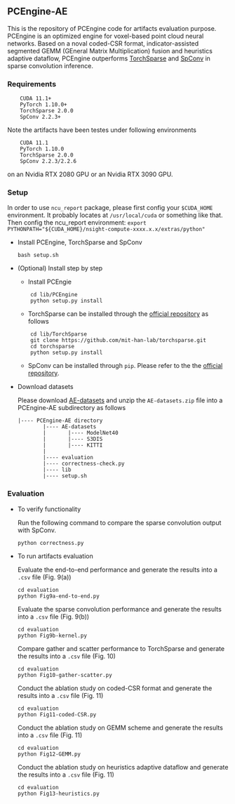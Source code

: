 ## **PCEngine-AE**
This is the repository of PCEngine code for artifacts evaluation purpose. PCEngine is an optimized engine for voxel-based point cloud neural networks. Based on a noval coded-CSR format, indicator-assisted segmented GEMM (GEneral Matrix Multiplication) fusion and heuristics adaptive dataflow, PCEngine outperforms [TorchSparse](https://github.com/mit-han-lab/torchsparse) and [SpConv](https://github.com/traveller59/spconv) in sparse convolution inference.

### **Requirements**
``` 
    CUDA 11.1+
    PyTorch 1.10.0+
    TorchSparse 2.0.0
    SpConv 2.2.3+
```
Note the artifacts have been testes under following environments
``` 
    CUDA 11.1
    PyTorch 1.10.0
    TorchSparse 2.0.0
    SpConv 2.2.3/2.2.6
```
on an Nvidia RTX 2080 GPU or an Nvidia RTX 3090 GPU.

### **Setup**
In order to use ```ncu_report``` package, please first config your ```$CUDA_HOME``` environment. It probably locates at ```/usr/local/cuda``` or something like that.
Then config the ncu_report environment:
```export PYTHONPATH="${CUDA_HOME}/nsight-compute-xxxx.x.x/extras/python"```

- Install PCEngine, TorchSparse and SpConv
    ```
    bash setup.sh
    ```
- (Optional) Install step by step
    - Install PCEngie
    ```
        cd lib/PCEngine
        python setup.py install
    ```
    - TorchSparse can be installed through the [official repository](https://github.com/mit-han-lab/torchsparse) as follows
    ```
        cd lib/TorchSparse
        git clone https://github.com/mit-han-lab/torchsparse.git
        cd torchsparse
        python setup.py install
    ```
    - SpConv can be installed through `pip`. Please refer to the the [official repository](https://github.com/traveller59/spconv).
- Download datasets

    Please download [AE-datasets](https://drive.google.com/file/d/1137pnf`O2l-EP2ZTGBGfPvGrwBl-LX331/view?usp=share_link) and unzip the `AE-datasets.zip` file into a PCEngine-AE subdirectory as follows
    ```
    |---- PCEngine-AE directory
            |---- AE-datasets
            |       |---- ModelNet40
            |       |---- S3DIS
            |       |---- KITTI
            |
            |---- evaluation
            |---- correctness-check.py
            |---- lib
            |---- setup.sh
    ```

### **Evaluation**
- To verify functionality
  
  Run the following command to compare the sparse convolution output with SpConv.
  ```
  python correctness.py
  ```
- To run artifacts evaluation
  
  Evaluate the end-to-end performance and generate the results into a `.csv` file (Fig. 9(a))
  ```
  cd evaluation
  python Fig9a-end-to-end.py
  ```
  Evaluate the sparse convolution performance and generate the results into a `.csv` file (Fig. 9(b))
  ```
  cd evaluation
  python Fig9b-kernel.py
  ```
  Compare gather and scatter performance to TorchSparse and generate the results into a `.csv` file (Fig. 10)
  ```
  cd evaluation
  python Fig10-gather-scatter.py
  ```
  Conduct the ablation study on coded-CSR format and generate the results into a `.csv` file (Fig. 11)
  ```
  cd evaluation
  python Fig11-coded-CSR.py
  ```
  Conduct the ablation study on GEMM scheme and generate the results into a `.csv` file (Fig. 11)
  ```
  cd evaluation
  python Fig12-GEMM.py
  ```
  Conduct the ablation study on heuristics adaptive dataflow and generate the results into a `.csv` file (Fig. 11)
  ```
  cd evaluation
  python Fig13-heuristics.py
  ```


